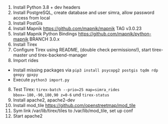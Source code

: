 1. Install Python 3.8 + dev headers
2. Install PostgreSQL, create database and user simra, allow password access from local
3. Install PostGis
4. Install Mapnik https://github.com/mapnik/mapnik TAG v3.0.23
5. Install Mapnik Python Bindings https://github.com/mapnik/python-mapnik BRANCH 3.0.x
6. Install Tirex
7. Configure Tirex using README, (double check permissions!), start tirex-master und tirex-backend-manager
8. Import rides  
  * Install missing packages via `pip3 install psycopg2 postgis tqdm rdp geopy gpxpy`  
  * Execute `python3 import.py`  
8. Test Tirex: `tirex-batch --prio=25 map=simra_rides bbox=-180,-90,180,90 z=0-6` und `tirex-status`
9. Install apache2, apache2-dev
10. Install mod_tile https://github.com/openstreetmap/mod_tile
11. Sym link /var/lib/tirex/tiles to /var/lib/mod_tile, set up conf
12. Start apache2


